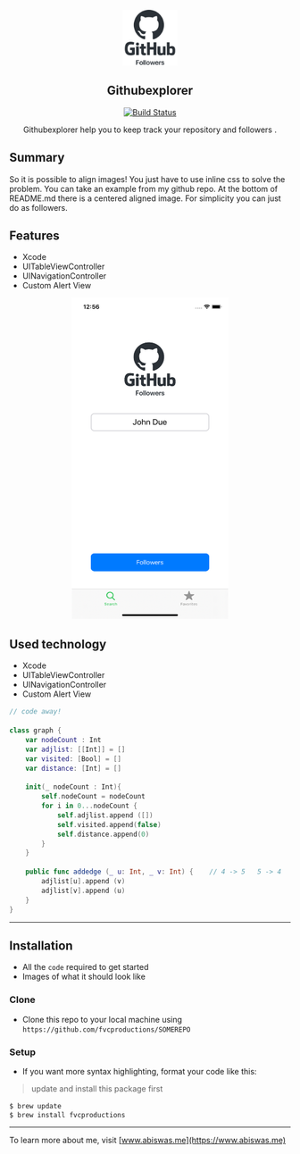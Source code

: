 
<p align = "center"> 
<img src="githubexplorer/Assets.xcassets/gh-logo.imageset/gh-logo@3x.png"  width ="100" height="100" >
</p>
<div align="center">
 <h2> Githubexplorer </h2>
</div>
<p align = "center"> 
<a href="https://github.com/amitbiswas1992/githubexplorer"><img src="https://travis-ci.com/slatedocs/slate.svg?branch=master" alt="Build Status"></a>
</p>

<p align="center">Githubexplorer help you to keep track your repository and followers .</p>
 

## Summary

So it is possible to align images! You just have to use inline css to solve the problem. You can take an example from my github repo. At the bottom of README.md there is a centered aligned image. For simplicity you can just do as followers.

## Features 

* Xcode 
* UITableViewController
* UINavigationController
* Custom Alert View

<p align = "center"> 
<img src="githubexplorer/Assets.xcassets/screenshot_1.imageset/screenshot_1.png"  width ="280" height="575" >
</p>

## Used technology 

* Xcode 
* UITableViewController
* UINavigationController
* Custom Alert View

```swift
// code away!

class graph {
    var nodeCount : Int
    var adjlist: [[Int]] = []
    var visited: [Bool] = []
    var distance: [Int] = []
    
    init(_ nodeCount : Int){
        self.nodeCount = nodeCount
        for i in 0...nodeCount {
            self.adjlist.append ([])
            self.visited.append(false)
            self.distance.append(0)
        }
    }
    
    public func addedge (_ u: Int, _ v: Int) {    // 4 -> 5   5 -> 4
        adjlist[u].append (v)
        adjlist[v].append (u)
    }
}
```

---

## Installation

- All the `code` required to get started
- Images of what it should look like

### Clone

- Clone this repo to your local machine using `https://github.com/fvcproductions/SOMEREPO`

### Setup

- If you want more syntax highlighting, format your code like this:

> update and install this package first

```shell
$ brew update
$ brew install fvcproductions
```

___

To learn more about me, visit [www.abiswas.me](https://www.abiswas.me) 
